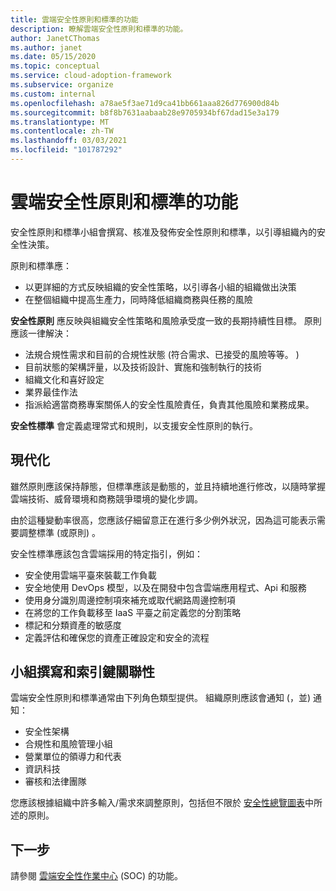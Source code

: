 ```yaml
---
title: 雲端安全性原則和標準的功能
description: 瞭解雲端安全性原則和標準的功能。
author: JanetCThomas
ms.author: janet
ms.date: 05/15/2020
ms.topic: conceptual
ms.service: cloud-adoption-framework
ms.subservice: organize
ms.custom: internal
ms.openlocfilehash: a78ae5f3ae71d9ca41bb661aaa826d776900d84b
ms.sourcegitcommit: b8f8b7631aabaab28e9705934bf67dad15e3a179
ms.translationtype: MT
ms.contentlocale: zh-TW
ms.lasthandoff: 03/03/2021
ms.locfileid: "101787292"
---
```

# <a name="function-of-cloud-security-policy-and-standards"></a>雲端安全性原則和標準的功能

安全性原則和標準小組會撰寫、核准及發佈安全性原則和標準，以引導組織內的安全性決策。

原則和標準應：

- 以更詳細的方式反映組織的安全性策略，以引導各小組的組織做出決策
- 在整個組織中提高生產力，同時降低組織商務與任務的風險

**安全性原則** 應反映與組織安全性策略和風險承受度一致的長期持續性目標。 原則應該一律解決：

- 法規合規性需求和目前的合規性狀態 (符合需求、已接受的風險等等。 ) 
- 目前狀態的架構評量，以及技術設計、實施和強制執行的技術
- 組織文化和喜好設定
- 業界最佳作法
- 指派給適當商務專案關係人的安全性風險責任，負責其他風險和業務成果。

**安全性標準** 會定義處理常式和規則，以支援安全性原則的執行。

## <a name="modernization"></a>現代化

雖然原則應該保持靜態，但標準應該是動態的，並且持續地進行修改，以隨時掌握雲端技術、威脅環境和商務競爭環境的變化步調。

由於這種變動率很高，您應該仔細留意正在進行多少例外狀況，因為這可能表示需要調整標準 (或原則) 。

安全性標準應該包含雲端採用的特定指引，例如：

- 安全使用雲端平臺來裝載工作負載
- 安全地使用 DevOps 模型，以及在開發中包含雲端應用程式、Api 和服務
- 使用身分識別周邊控制項來補充或取代網路周邊控制項
- 在將您的工作負載移至 IaaS 平臺之前定義您的分割策略
- 標記和分類資產的敏感度
- 定義評估和確保您的資產正確設定和安全的流程

## <a name="team-composition-and-key-relationships"></a>小組撰寫和索引鍵關聯性

雲端安全性原則和標準通常由下列角色類型提供。 組織原則應該會通知 (，並) 通知：

- 安全性架構
- 合規性和風險管理小組
- 營業單位的領導力和代表
- 資訊科技
- 審核和法律團隊

您應該根據組織中許多輸入/需求來調整原則，包括但不限於 [安全性總覽圖表](./cloud-security.md)中所述的原則。

## <a name="next-steps"></a>下一步

請參閱 [雲端安全性作業中心](./cloud-security-operations-center.md) (SOC) 的功能。
